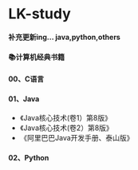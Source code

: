 # LK-study
**补充更新ing...
java,python,others**

#### 📚计算机经典书籍
#### 00、C语言
#### 01、Java
* 《Java核心技术(卷1）第8版》
* 《Java核心技术(卷2）第8版》
* 《阿里巴巴Java开发手册、泰山版》
#### 02、Python
